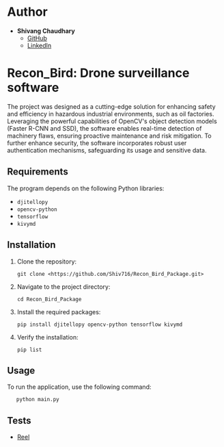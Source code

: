 # Author
- **Shivang Chaudhary**
  - [GitHub](https://github.com/Shiv716)
  - [LinkedIn](https://www.linkedin.com/in/shivang-chaudhary-2235831b5/)

# Recon_Bird: Drone surveillance software

The project was designed as a cutting-edge solution for enhancing safety and efficiency in hazardous industrial environments, 
such as oil factories. Leveraging the powerful capabilities of OpenCV's object detection models (Faster R-CNN and SSD), 
the software enables real-time detection of machinery flaws, ensuring proactive maintenance and risk mitigation. 
To further enhance security, the software incorporates robust user authentication mechanisms, safeguarding its usage and sensitive data.

## Requirements

The program depends on the following Python libraries:
- `djitellopy`
- `opencv-python`
- `tensorflow`
- `kivymd`


## Installation

1. Clone the repository:
    ```
    git clone <https://github.com/Shiv716/Recon_Bird_Package.git>
    ```
2. Navigate to the project directory:
    ```
    cd Recon_Bird_Package
    ```
3. Install the required packages:
    ```
    pip install djitellopy opencv-python tensorflow kivymd
    ```
4. Verify the installation:
    ```
    pip list
    ```

## Usage

To run the application, use the following command:
 ```
    python main.py
 ```

## Tests

- [Reel](https://tinyurl.com/Recon-Bird)
